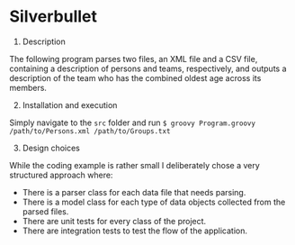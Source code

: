 Silverbullet
============

1. Description

The following program parses two files, an XML file and a CSV file, containing
 a description of persons and teams, respectively, and outputs a description of
 the team who has the combined oldest age across its members.

2. Installation and execution

Simply navigate to the `src` folder and run
`$ groovy Program.groovy /path/to/Persons.xml /path/to/Groups.txt`

3. Design choices

While the coding example is rather small I deliberately chose a very structured
approach where:

- There is a parser class for each data file that needs parsing.
- There is a model class for each type of data objects collected from the parsed
  files.
- There are unit tests for every class of the project.
- There are integration tests to test the flow of the application.
